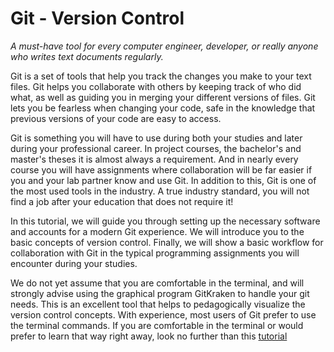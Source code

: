 # Git - Version Control

_A must-have tool for every computer engineer, developer, or really anyone who
writes text documents regularly._

Git is a set of tools that help you track the changes you make to your text
files. Git helps you collaborate with others by keeping track of who did what,
as well as guiding you in merging your different versions of files. Git lets
you be fearless when changing your code, safe in the knowledge that previous
versions of your code are easy to access.

Git is something you will have to use during both your studies and later during
your professional career. In project courses, the bachelor's and master's
theses it is almost always a requirement. And in nearly every course you will
have assignments where collaboration will be far easier if you and your lab
partner know and use Git. In addition to this, Git is one of the most used
tools in the industry. A true industry standard, you will not find a job after
your education that does not require it!

In this tutorial, we will guide you through setting up the necessary software
and accounts for a modern Git experience. We will introduce you to the basic
concepts of version control. Finally, we will show a basic workflow for
collaboration with Git in the typical programming assignments you will
encounter during your studies.

We do not yet assume that you are comfortable in the terminal, and will
strongly advise using the graphical program GitKraken to handle your git needs.
This is an excellent tool that helps to pedagogically visualize the version
control concepts. With experience, most users of Git prefer to use the terminal
commands. If you are comfortable in the terminal or would prefer to learn that
way right away, look no further than this
[tutorial](https://www.freecodecamp.org/news/what-is-git-and-how-to-use-it-c341b049ae61/)
